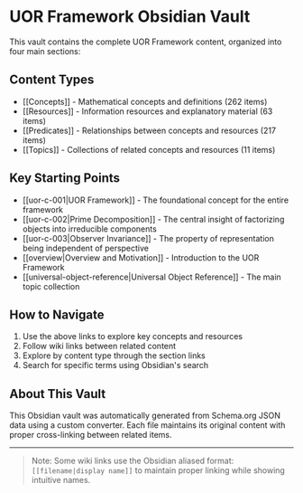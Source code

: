 # UOR Framework Obsidian Vault

This vault contains the complete UOR Framework content, organized into four main sections:

## Content Types

- [[Concepts]] - Mathematical concepts and definitions (262 items)
- [[Resources]] - Information resources and explanatory material (63 items)
- [[Predicates]] - Relationships between concepts and resources (217 items)
- [[Topics]] - Collections of related concepts and resources (11 items)

## Key Starting Points

- [[uor-c-001|UOR Framework]] - The foundational concept for the entire framework
- [[uor-c-002|Prime Decomposition]] - The central insight of factorizing objects into irreducible components
- [[uor-c-003|Observer Invariance]] - The property of representation being independent of perspective
- [[overview|Overview and Motivation]] - Introduction to the UOR Framework
- [[universal-object-reference|Universal Object Reference]] - The main topic collection

## How to Navigate

1. Use the above links to explore key concepts and resources
2. Follow wiki links between related content
3. Explore by content type through the section links
4. Search for specific terms using Obsidian's search

## About This Vault

This Obsidian vault was automatically generated from Schema.org JSON data using a custom converter. Each file maintains its original content with proper cross-linking between related items.

---

> Note: Some wiki links use the Obsidian aliased format: `[[filename|display name]]` to maintain proper linking while showing intuitive names.
